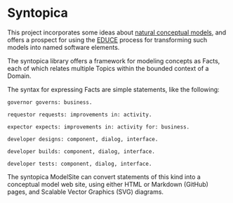 Syntopica
=========

This project incorporates some ideas about 
[natural conceptual models](http://educery.com/papers/educe/models/), 
and offers a prospect for using the 
[EDUCE](http://educery.com/educe/patterns/educe-overview.html) 
process for transforming such models into named software elements.

The syntopica library offers a framework for modeling concepts as Facts, 
each of which relates multiple Topics within the bounded context of a Domain.

The syntax for expressing Facts are simple statements, like the following:

```
governor governs: business.

requestor requests: improvements in: activity.

expector expects: improvements in: activity for: business.

developer designs: component, dialog, interface.

developer builds: component, dialog, interface.

developer tests: component, dialog, interface.

```

The syntopica ModelSite can convert statements of this kind into a conceptual model web site, 
using either HTML or Markdown (GitHub) pages, and Scalable Vector Graphics (SVG) diagrams.

